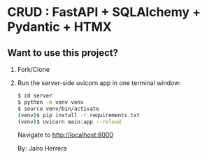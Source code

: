 # CRUD : FastAPI + SQLAlchemy + Pydantic + HTMX

## Want to use this project?

1. Fork/Clone

1. Run the server-side uvicorn app in one terminal window:

    ```sh
    $ cd server
    $ python -m venv venv
    $ source venv/bin/activate
    (venv)$ pip install -r requirements.txt
    (venv)$ uvicorn main:app --reload 
    ```

    Navigate to [http://localhost:8000](http://localhost:8000)

    By: Jairo Herrera
